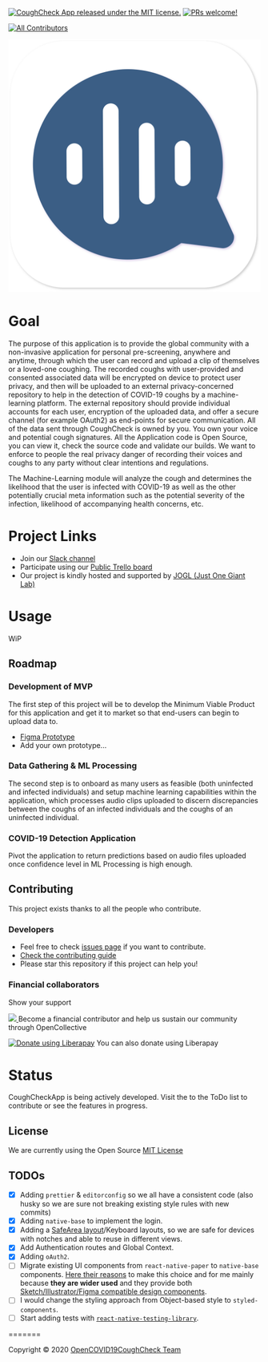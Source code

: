 
[![CoughCheck App released under the MIT license.](https://img.shields.io/badge/license-MIT-blue.svg)](./LICENSE)
[![PRs welcome!](https://img.shields.io/badge/PRs-welcome-brightgreen.svg)](./CONTRIBUTING.md)

<!-- ALL-CONTRIBUTORS-BADGE:START - Do not remove or modify this section -->
[![All Contributors](https://img.shields.io/badge/all_contributors-15-orange.svg?style=flat-square)](#contributors-)
<!-- ALL-CONTRIBUTORS-BADGE:END -->

<p align="center">
  <img src="assets/images/logo.svg" width="600">
</p>

# Goal

The purpose of this application is to provide the global community with a non-invasive application for personal pre-screening, anywhere and anytime, through which the user can record and upload a clip of themselves or a loved-one coughing. The recorded coughs with user-provided and consented associated data will be encrypted on device to protect user privacy, and then will be uploaded to an external privacy-concerned repository to help in the detection of COVID-19 coughs by a machine-learning platform. The external repository should provide individual accounts for each user, encryption of the uploaded data, and offer a secure channel (for example OAuth2) as end-points for secure communication. All of the data sent through CoughCheck is owned by you. You own your voice and potential cough signatures. All the Application code is Open Source, you can view it, check the source code and validate our builds. We want to enforce to people the real privacy danger of recording their voices and coughs to any party without clear intentions and regulations.

The Machine-Learning module will analyze the cough and determines the likelihood that the user is infected with COVID-19 as well as the other potentially crucial meta information such as the potential severity of the infection, likelihood of accompanying health concerns, etc.

# Project Links

  - Join our [Slack channel](https://join.slack.com/t/open-covid19/shared_invite/zt-cbji2hte-8jdoHpJDKg80ZliPVCIjqw)
  - Participate using our [Public Trello board](https://trello.com/opencovid19aicoughdetectionteam)
  - Our project is kindly hosted and supported by [JOGL (Just One Giant Lab)](https://app.jogl.io/project/132)
  
# Usage

WiP

## Roadmap

### Development of MVP

The first step of this project will be to develop the Minimum Viable Product for this application and get it to market so that end-users can begin to upload data to.

  - [Figma Prototype](https://www.figma.com/file/OTTJjNQSbzJ7d9qCyLOZ9h/OpenCOVID19?node-id=0%3A1)
  - Add your own prototype...

### Data Gathering & ML Processing

The second step is to onboard as many users as feasible (both uninfected and infected individuals) and setup machine learning capabilities within the application, which processes audio clips uploaded to discern discrepancies between the coughs of an infected individuals and the coughs of an uninfected individual.

### COVID-19 Detection Application

Pivot the application to return predictions based on audio files uploaded once confidence level in ML Processing is high enough.

## Contributing

This project exists thanks to all the people who contribute.

### Developers

  - Feel free to check [issues page](https://github.com/OpenCOVID19CoughCheck/CoughCheckApp/issues) if you want to contribute. 
  - [Check the contributing guide](./CONTRIBUTING.md)
  - Please star this repository if this project can help you!

### Financial collaborators

Show your support

<a href="https://opencollective.com/coughcheckapp/donate" target="_blank">
  <img src="https://opencollective.com/coughcheckapp/donate/button@2x.png?color=blue" width=200 />
</a> Become a financial contributor and help us sustain our community through OpenCollective

 <a href="https://liberapay.com/OpenCOVID19CoughCheck/" target="_blank"><img alt="Donate using Liberapay" src="https://liberapay.com/assets/widgets/donate.svg"></a> You can also donate using Liberapay
# Status

CoughCheckApp is being actively developed. Visit the to the ToDo list to contribute or see the features in progress.

## License

We are currently using the Open Source [MIT License](./LICENSE.md)

## TODOs

- [x] Adding `prettier` & `editorconfig` so we all have a consistent code (also husky so we are sure not breaking existing style rules with new commits)
- [x] Adding `native-base` to implement the login.
- [x] Adding a [SafeArea layout](https://reactnavigation.org/docs/handling-safe-area/)/Keyboard layouts, so we are safe for devices with notches and able to reuse in different views.
- [x] Add Authentication routes and Global Context.
- [x] Adding `oAuth2`.
- [ ] Migrate existing UI components from `react-native-paper` to `native-base` components. [Here their reasons](https://github.com/GeekyAnts/NativeBase#2-why-nativebase) to make this choice and for me mainly because **they are wider used** and they provide both [Sketch/Illustrator/Figma compatible design components](https://nativebase.io/sketch-template).
- [ ] I would change the styling approach from Object-based style to `styled-components`.
- [ ] Start adding tests with [`react-native-testing-library`](https://callstack.github.io/react-native-testing-library/docs/getting-started).

=======

Copyright © 2020 [OpenCOVID19CoughCheck Team](https://github.com/OpenCOVID19CoughCheck)


